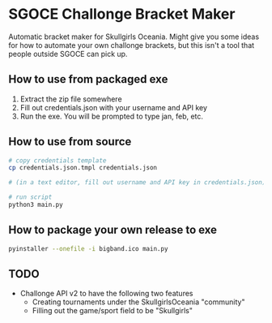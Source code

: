 # SGOCE Challonge Bracket Maker

Automatic bracket maker for Skullgirls Oceania. Might give you some ideas for
how to automate your own challonge brackets, but this isn't a tool that people
outside SGOCE can pick up.

## How to use from packaged exe

1. Extract the zip file somewhere
2. Fill out credentials.json with your username and API key
3. Run the exe. You will be prompted to type jan, feb, etc.

## How to use from source

```bash
# copy credentials template
cp credentials.json.tmpl credentials.json

# (in a text editor, fill out username and API key in credentials.json)

# run script
python3 main.py
```

## How to package your own release to exe

```bash
pyinstaller --onefile -i bigband.ico main.py
```

## TODO

* Challonge API v2 to have the following two features
    * Creating tournaments under the SkullgirlsOceania "community" 
    * Filling out the game/sport field to be "Skullgirls"